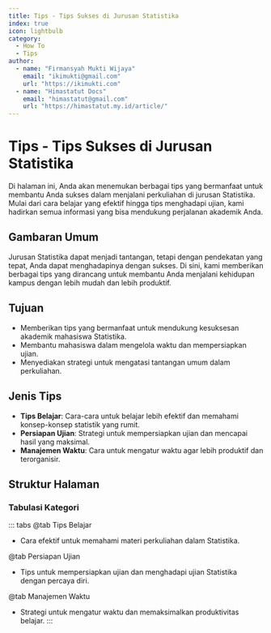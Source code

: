 ```yaml
--- 
title: Tips - Tips Sukses di Jurusan Statistika
index: true
icon: lightbulb
category:
  - How To
  - Tips
author:
  - name: "Firmansyah Mukti Wijaya"
    email: "ikimukti@gmail.com"
    url: "https://ikimukti.com"
  - name: "Himastatut Docs"
    email: "himastatut@gmail.com"
    url: "https://himastatut.my.id/article/"
--- 
```


# Tips - Tips Sukses di Jurusan Statistika

Di halaman ini, Anda akan menemukan berbagai tips yang bermanfaat untuk membantu Anda sukses dalam menjalani perkuliahan di jurusan Statistika. Mulai dari cara belajar yang efektif hingga tips menghadapi ujian, kami hadirkan semua informasi yang bisa mendukung perjalanan akademik Anda.

## Gambaran Umum

Jurusan Statistika dapat menjadi tantangan, tetapi dengan pendekatan yang tepat, Anda dapat menghadapinya dengan sukses. Di sini, kami memberikan berbagai tips yang dirancang untuk membantu Anda menjalani kehidupan kampus dengan lebih mudah dan lebih produktif.

## Tujuan
- Memberikan tips yang bermanfaat untuk mendukung kesuksesan akademik mahasiswa Statistika.
- Membantu mahasiswa dalam mengelola waktu dan mempersiapkan ujian.
- Menyediakan strategi untuk mengatasi tantangan umum dalam perkuliahan.

## Jenis Tips
- **Tips Belajar**: Cara-cara untuk belajar lebih efektif dan memahami konsep-konsep statistik yang rumit.
- **Persiapan Ujian**: Strategi untuk mempersiapkan ujian dan mencapai hasil yang maksimal.
- **Manajemen Waktu**: Cara untuk mengatur waktu agar lebih produktif dan terorganisir.

## Struktur Halaman

<Catalog />

### Tabulasi Kategori

::: tabs
@tab Tips Belajar
- Cara efektif untuk memahami materi perkuliahan dalam Statistika.

@tab Persiapan Ujian
- Tips untuk mempersiapkan ujian dan menghadapi ujian Statistika dengan percaya diri.

@tab Manajemen Waktu
- Strategi untuk mengatur waktu dan memaksimalkan produktivitas belajar.
:::
